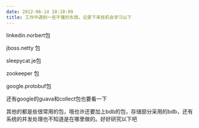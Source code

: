 ```yaml
---
date: 2012-06-14 10:10:09
title: 工作中遇到一些不懂的东西，记录下来找机会学习以下
---
```



<p>
	linkedin.norbert包
</p>
<p>
	jboss.netty 包
</p>
<p>
	sleepycat.je包
</p>
<p>
	zookeeper 包
</p>
<p>
	google.protobuf包
</p>
<p>
	还有google的guava和collect包也要看一下
</p>
<p>
	其他的都是些很常用的包，哦也许还要加上bdb的包，存储部分采用的bdb，还有系统的并发处理也不知道是在哪里做的。好好研究以下吧
</p>